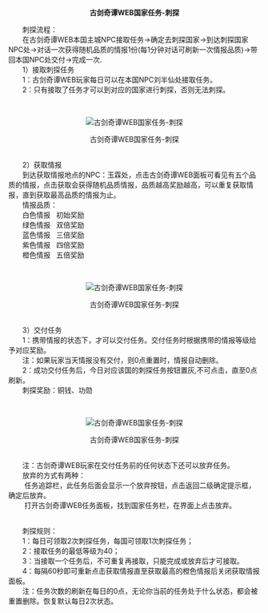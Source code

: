<p style="TEXT-ALIGN: center"><b>古剑奇谭WEB国家任务-刺探</b></p> 

  <p>　　刺探流程：<br/>　　在古剑奇谭WEB本国主城NPC接取任务→确定去刺探国家→到达刺探国家NPC处→对话一次获得随机品质的情报1份(每1分钟对话可刷新一次情报品质)→带回本国NPC处交付→完成一次.<br/>　　1）接取刺探任务<br/>　　1：古剑奇谭WEB玩家每日可以在本国NPC刘半仙处接取任务。<br/>　　2：只有接取了任务才可以到对应的国家进行刺探，否则无法刺探。</p><p>&nbsp;</p><p style="TEXT-ALIGN: center"><img title="古剑奇谭WEB国家任务-刺探" alt="古剑奇谭WEB国家任务-刺探" src="http://dev.36b.me/current/gjqt/img/resource/204-1.jpg"/></p><p style="TEXT-ALIGN: center">古剑奇谭WEB国家任务-刺探</p><p><br/>　　2）获取情报<br/>　　到达获取情报地点的NPC：玉霖处，点击古剑奇谭WEB面板可看见有五个品质的情报，点击获取会获得随机品质情报，品质越高奖励越高，可以重复获取情报，直到获取最高品质的情报为止。<br/>　　情报品质：<br/>　　白色情报&nbsp;&nbsp; 初始奖励<br/>　　绿色情报&nbsp;&nbsp; 双倍奖励<br/>　　蓝色情报&nbsp;&nbsp; 三倍奖励<br/>　　紫色情报&nbsp;&nbsp; 四倍奖励<br/>　　橙色情报&nbsp;&nbsp; 五倍奖励</p><p>&nbsp;</p><p style="TEXT-ALIGN: center"><img title="古剑奇谭WEB国家任务-刺探" alt="古剑奇谭WEB国家任务-刺探" src="http://dev.36b.me/current/gjqt/img/resource/204-2.jpg"/></p><p style="TEXT-ALIGN: center">古剑奇谭WEB国家任务-刺探</p><p><br/>　　3）交付任务<br/>　　1：携带情报的状态下，才可以交付任务。交付任务时根据携带的情报等级给予对应奖励。<br/>　　注：如果玩家当天情报没有交付，则0点重置时，情报自动删除。<br/>　　2：成功交付任务后，今日对应该国的刺探任务按钮置灰,不可点击，直至0点刷新。<br/>　　刺探奖励：铜钱、功勋</p><p>&nbsp;</p><p style="TEXT-ALIGN: center"><img title="古剑奇谭WEB国家任务-刺探" alt="古剑奇谭WEB国家任务-刺探" src="http://dev.36b.me/current/gjqt/img/resource/204-3.jpg"/></p><p style="TEXT-ALIGN: center">古剑奇谭WEB国家任务-刺探</p><p><br/>　　注：古剑奇谭WEB玩家在交付任务前的任何状态下还可以放弃任务。<br/>　　放弃的方式有两种：<br/>　　 任务追踪栏，此任务后面会显示一个放弃按钮，点击返回二级确定提示框，确定后放弃。<br/>　　 打开古剑奇谭WEB任务面板，找到国家任务栏，在界面上点击放弃。</p><p><br/>　　刺探规则：<br/>　　1：每日可领取2次刺探任务，每国可领取1次刺探任务；<br/>　　2：接取任务的最低等级为40；<br/>　　3：当接取一个任务后，不可重复再接取，只能完成或放弃后才可接取。<br/>　　4：每隔60秒即可重新点击获取情报直至获取最高的橙色情报后关闭获取情报面板。<br/>　　注：任务次数的刷新在每日的0点，无论你当前的任务处于什么状态，都会被重置删除。恢复默认每日2次状态。</p>